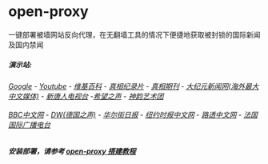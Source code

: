 # open-proxy
一键部署被墙网站反向代理，在无翻墙工具的情况下便捷地获取被封锁的国际新闻及国内禁闻

#####  演示站:
######  [Google](http://198.13.56.255:8888/search?q=425事件) - [Youtube](http://198.13.56.255:8700/results?search_query=425事件) - [维基百科](http://198.13.56.255:8100/wiki/喬高-麥塔斯調查報告) - [真相纪录片](http://198.13.56.255/videos) - [真相期刊](http://198.13.56.255:8300/display.aspx?category_id=3&zhuanti_id=2) - [大纪元新闻网(海外最大中文媒体)](http://198.13.56.255) - [新唐人电视台](http://198.13.56.255:8000) -[希望之声](http://198.13.56.255:8200) - [神韵艺术团](http://198.13.56.255:8000/xtr/gb/prog673.html)<br/> <br/> [BBC中文网](http://198.13.56.255:9100/zhongwen) - [DW(德国之声)](http://198.13.56.255:9200/zh/在线报导/s-9058?&zhongwen=simp) - [华尔街日报](http://198.13.56.255:9300) - [纽约时报中文网](http://198.13.56.255:9400/) - [路透中文网](http://198.13.56.255:9500/) - [法国国际广播电台](http://198.13.56.255:9600/) 


##### 安装部署，请参考 [open-proxy 搭建教程](https://github.com/gfw-breaker/open-proxy/wiki#open-proxy-%E6%90%AD%E5%BB%BA%E6%95%99%E7%A8%8B)

